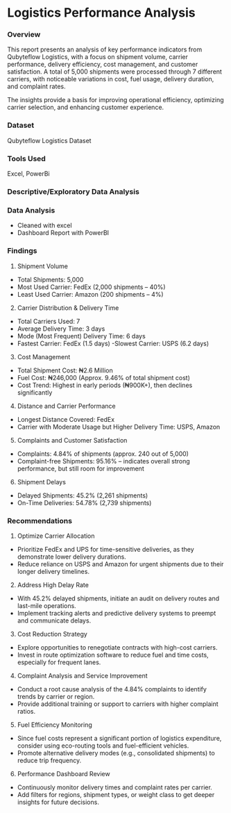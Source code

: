 # Logistics Performance Analysis


### Overview 
This report presents an analysis of key performance indicators from Qubyteflow Logistics, with a focus on shipment volume, carrier performance, delivery efficiency, cost management, and customer satisfaction. A total of 5,000 shipments were processed through 7 different carriers, with noticeable variations in cost, fuel usage, delivery duration, and complaint rates.

The insights provide a basis for improving operational efficiency, optimizing carrier selection, and enhancing customer experience.


### Dataset

Qubyteflow Logistics Dataset

### Tools Used
Excel, PowerBi

### Descriptive/Exploratory Data Analysis 

### Data Analysis 
- Cleaned with excel
- Dashboard Report with PowerBI












### Findings

1. Shipment Volume
- Total Shipments: 5,000
- Most Used Carrier: FedEx (2,000 shipments – 40%)
- Least Used Carrier: Amazon (200 shipments – 4%)

2. Carrier Distribution & Delivery Time
- Total Carriers Used: 7
- Average Delivery Time: 3 days
- Mode (Most Frequent) Delivery Time: 6 days
- Fastest Carrier: FedEx (1.5 days)
-Slowest Carrier: USPS (6.2 days)

3. Cost Management
- Total Shipment Cost: ₦2.6 Million
- Fuel Cost: ₦246,000 (Approx. 9.46% of total shipment cost)
- Cost Trend: Highest in early periods (₦900K+), then declines significantly

4. Distance and Carrier Performance
- Longest Distance Covered: FedEx
- Carrier with Moderate Usage but Higher Delivery Time: USPS, Amazon
5. Complaints and Customer Satisfaction
- Complaints: 4.84% of shipments (approx. 240 out of 5,000)
- Complaint-free Shipments: 95.16% – indicates overall strong performance, but still room for improvement

6. Shipment Delays
- Delayed Shipments: 45.2% (2,261 shipments)
- On-Time Deliveries: 54.78% (2,739 shipments)

### Recommendations 

1. Optimize Carrier Allocation
- Prioritize FedEx and UPS for time-sensitive deliveries, as they demonstrate lower delivery durations.
- Reduce reliance on USPS and Amazon for urgent shipments due to their longer delivery timelines.

2. Address High Delay Rate
- With 45.2% delayed shipments, initiate an audit on delivery routes and last-mile operations.
- Implement tracking alerts and predictive delivery systems to preempt and communicate delays.

3. Cost Reduction Strategy
- Explore opportunities to renegotiate contracts with high-cost carriers.
- Invest in route optimization software to reduce fuel and time costs, especially for frequent lanes.

4. Complaint Analysis and Service Improvement
- Conduct a root cause analysis of the 4.84% complaints to identify trends by carrier or region.
- Provide additional training or support to carriers with higher complaint ratios.

5. Fuel Efficiency Monitoring
- Since fuel costs represent a significant portion of logistics expenditure, consider using eco-routing tools and fuel-efficient vehicles.
- Promote alternative delivery modes (e.g., consolidated shipments) to reduce trip frequency.

6. Performance Dashboard Review
- Continuously monitor delivery times and complaint rates per carrier.
- Add filters for regions, shipment types, or weight class to get deeper insights for future decisions.
